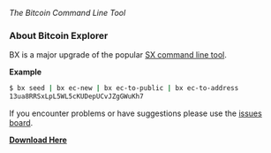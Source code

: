*The Bitcoin Command Line Tool*

### About Bitcoin Explorer

BX is a major upgrade of the popular [SX command line tool](https://sx.dyne.org/index.html).

**Example**
```sh
$ bx seed | bx ec-new | bx ec-to-public | bx ec-to-address
13ua8RRSxLpL5WL5cKUDepUCvJZgGWuKh7
```
If you encounter problems or have suggestions please use the [issues board](https://github.com/libbitcoin/libbitcoin-explorer/issues).

**[Download Here](Download-BX)**